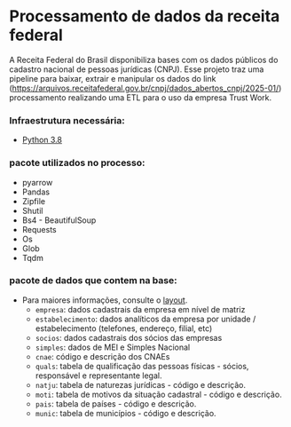 # Processamento de dados da receita federal
A Receita Federal do Brasil disponibiliza bases com os dados públicos do cadastro nacional de pessoas jurídicas (CNPJ).
Esse projeto traz uma pipeline para baixar, extrair e manipular os dados do link  (https://arquivos.receitafederal.gov.br/cnpj/dados_abertos_cnpj/2025-01/) processamento realizando uma ETL para o uso da empresa Trust Work.

### Infraestrutura necessária:
- [Python 3.8](https://www.python.org/downloads/release/python-3810/)

### pacote utilizados no processo:
- pyarrow
- Pandas
- Zipfile
- Shutil
- Bs4 - BeautifulSoup
- Requests
- Os
- Glob
- Tqdm


### pacote de dados que contem na base:
- Para maiores informações, consulte o [layout](https://www.gov.br/receitafederal/pt-br/assuntos/orientacao-tributaria/cadastros/consultas/arquivos/NOVOLAYOUTDOSDADOSABERTOSDOCNPJ.pdf).
  - `empresa`: dados cadastrais da empresa em nível de matriz
  - `estabelecimento`: dados analíticos da empresa por unidade / estabelecimento (telefones, endereço, filial, etc)
  - `socios`: dados cadastrais dos sócios das empresas
  - `simples`: dados de MEI e Simples Nacional
  - `cnae`: código e descrição dos CNAEs
  - `quals`: tabela de qualificação das pessoas físicas - sócios, responsável e representante legal.
  - `natju`: tabela de naturezas jurídicas - código e descrição.
  - `moti`: tabela de motivos da situação cadastral - código e descrição.
  - `pais`: tabela de países - código e descrição.
  - `munic`: tabela de municípios - código e descrição.
